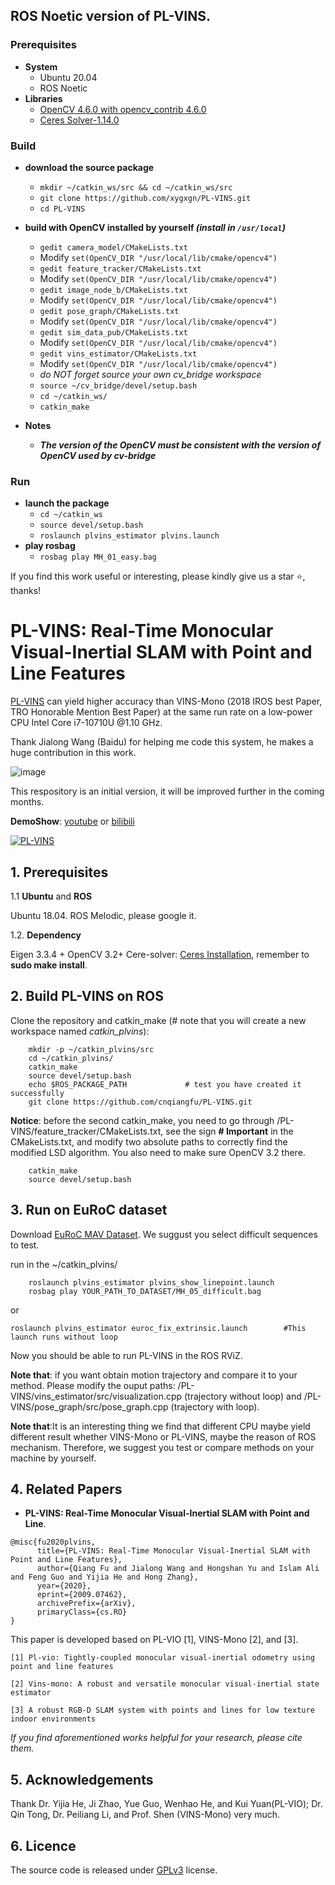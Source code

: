 ## ROS Noetic version of PL-VINS.

### Prerequisites
- **System**
  - Ubuntu 20.04
  - ROS Noetic
- **Libraries**
  - [OpenCV 4.6.0 with opencv_contrib 4.6.0](https://blog.csdn.net/qq_44998513/article/details/133778446)
  - [Ceres Solver-1.14.0](http://ceres-solver.org/installation.html)

### Build
- **download the source package**
  - `mkdir ~/catkin_ws/src && cd ~/catkin_ws/src`
  - `git clone https://github.com/xygxgn/PL-VINS.git`
  - `cd PL-VINS`
- **build with OpenCV installed by yourself *(install in `/usr/local`)***
  - `gedit camera_model/CMakeLists.txt`
  - Modify `set(OpenCV_DIR "/usr/local/lib/cmake/opencv4")`
  - `gedit feature_tracker/CMakeLists.txt`
  - Modify `set(OpenCV_DIR "/usr/local/lib/cmake/opencv4")`
  - `gedit image_node_b/CMakeLists.txt`
  - Modify `set(OpenCV_DIR "/usr/local/lib/cmake/opencv4")`
  - `gedit pose_graph/CMakeLists.txt`
  - Modify `set(OpenCV_DIR "/usr/local/lib/cmake/opencv4")`
  - `gedit sim_data_pub/CMakeLists.txt`
  - Modify `set(OpenCV_DIR "/usr/local/lib/cmake/opencv4")`
  - `gedit vins_estimator/CMakeLists.txt`
  - Modify `set(OpenCV_DIR "/usr/local/lib/cmake/opencv4")`
  - *do NOT forget source your own cv_bridge workspace*
  - `source ~/cv_bridge/devel/setup.bash`
  - `cd ~/catkin_ws/`
  - `catkin_make`

- **Notes**
  - ***The version of the OpenCV must be consistent with the version of OpenCV used by cv-bridge***

### Run
- **launch the package**
  - `cd ~/catkin_ws`
  - `source devel/setup.bash`
  - `roslaunch plvins_estimator plvins.launch`
- **play rosbag**
  - `rosbag play MH_01_easy.bag`

If you find this work useful or interesting, please kindly give us a star :star:, thanks!


# PL-VINS: Real-Time Monocular Visual-Inertial SLAM with Point and Line Features

[PL-VINS](https://arxiv.org/pdf/2009.07462.pdf) can yield higher accuracy than VINS-Mono (2018 IROS best Paper, TRO Honorable Mention Best Paper) at the same run rate on a low-power CPU Intel Core i7-10710U @1.10 GHz. 

Thank Jialong Wang (Baidu) for helping me code this system, he makes a huge contribution in this work. 

![image](https://github.com/cnqiangfu/PL-VINS/blob/master/support_files/plvins-vinsmono.png)


This respository is an initial version, it will be improved further in the coming months.


**DemoShow**: [youtube](https://youtu.be/MPf6HufbgdE) or [bilibili](https://www.bilibili.com/video/BV1464y1F7hk/)

[![PL-VINS](https://img.youtube.com/vi/MPf6HufbgdE/0.jpg)](https://youtu.be/MPf6HufbgdE)

## 1. Prerequisites
1.1 **Ubuntu** and **ROS**

Ubuntu 18.04. ROS Melodic, please google it.

1.2. **Dependency**

Eigen 3.3.4 + OpenCV 3.2+ Cere-solver: [Ceres Installation](http://ceres-solver.org/installation.html), remember to **sudo make install**.

## 2. Build PL-VINS on ROS
Clone the repository and catkin_make (# note that you will create a new workspace named *catkin_plvins*):
```
	mkdir -p ~/catkin_plvins/src    
	cd ~/catkin_plvins/
	catkin_make
	source devel/setup.bash
	echo $ROS_PACKAGE_PATH             # test you have created it successfully
	git clone https://github.com/cnqiangfu/PL-VINS.git
```
**Notice**: before the second catkin_make, you need to go through /PL-VINS/feature_tracker/CMakeLists.txt, see the sign **# Important** in the CMakeLists.txt, and modify two absolute paths to correctly find the modified LSD algorithm. You also need to make sure OpenCV 3.2 there.

```	
	catkin_make
	source devel/setup.bash
```

## 3. Run on EuRoC dataset

Download [EuRoC MAV Dataset](http://projects.asl.ethz.ch/datasets/doku.php?id=kmavvisualinertialdatasets). We suggust you select difficult sequences to test.

run in the ~/catkin_plvins/
```
	roslaunch plvins_estimator plvins_show_linepoint.launch
	rosbag play YOUR_PATH_TO_DATASET/MH_05_difficult.bag
```
or 
```
roslaunch plvins_estimator euroc_fix_extrinsic.launch        #This launch runs without loop
```

Now you should be able to run PL-VINS in the ROS RViZ. 

**Note that**: if you want obtain motion trajectory and compare it to your method. Please modify the ouput paths: /PL-VINS/vins_estimator/src/visualization.cpp (trajectory without loop) and /PL-VINS/pose_graph/src/pose_graph.cpp (trajectory with loop). 

**Note that**:It is an interesting thing we find that different CPU maybe yield different result whether VINS-Mono or PL-VINS, maybe the reason of ROS mechanism. Therefore, we suggest you test or compare methods on your machine by yourself. 


## 4. Related Papers

- **PL-VINS: Real-Time Monocular Visual-Inertial SLAM with Point and Line**.

```
@misc{fu2020plvins,
      title={PL-VINS: Real-Time Monocular Visual-Inertial SLAM with Point and Line Features}, 
      author={Qiang Fu and Jialong Wang and Hongshan Yu and Islam Ali and Feng Guo and Yijia He and Hong Zhang},
      year={2020},
      eprint={2009.07462},
      archivePrefix={arXiv},
      primaryClass={cs.RO}
}
```

This paper is developed based on PL-VIO [1], VINS-Mono [2], and [3].
```
[1] Pl-vio: Tightly-coupled monocular visual-inertial odometry using point and line features

[2] Vins-mono: A robust and versatile monocular visual-inertial state estimator

[3] A robust RGB-D SLAM system with points and lines for low texture indoor environments
```

*If you find aforementioned works helpful for your research, please cite them.*

## 5. Acknowledgements

Thank Dr. Yijia He, Ji Zhao, Yue Guo, Wenhao He, and Kui Yuan(PL-VIO); Dr. Qin Tong, Dr. Peiliang Li, and Prof. Shen (VINS-Mono) very much.

## 6. Licence
The source code is released under [GPLv3](http://www.gnu.org/licenses/) license.

